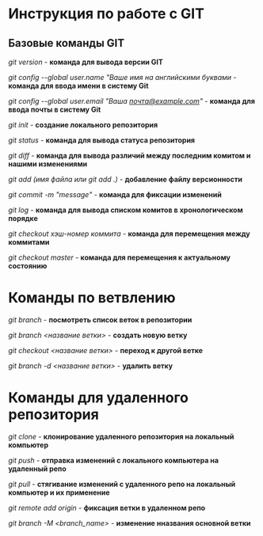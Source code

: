 # Инструкция по работе с GIT

## Базовые команды GIT

*git version* - **команда для вывода версии GIT**

*git config --global user.name "Ваше имя на английскими буквами* - **команда для ввода имени в систему Git**

*git config --global user.email "Ваша почта@example.com"* - **команда для ввода почты в систему Git**

*git init* - **создание локального репозитория**

*git status* - **команда для вывода статуса репозитория**

*git diff* - **команда для вывода различий между последним комитом и нашими изменениями**

*git add (имя файла или git add .)* - **добавление файлу версионности**

*git commit -m "message"* - **команда для фиксации изменений**

*git log* - **команда для вывода списком комитов в хронологическом порядке**

*git checkout хэш-номер коммита* - **команда для перемещения между коммитами**

*git checkout master* - **команда для перемещения к актуальному состоянию**

# Команды по ветвлению

*git branch* - **посмотреть список веток в репозитории** 

*git branch <название ветки>* - **создать новую ветку**

*git checkout <название ветки>* - **переход к другой ветке**

*git branch -d <название ветки>* - **удалить ветку**

# Команды для удаленного репозитория

*git clone* - **клонирование удаленного репозитория на локальный компьютер**

*git push* - **отправка изменений с локального компьютера на удаленный репо**

*git pull* - **стягивание изменений с удаленного репо на локальный компьютер и их применение**

*git remote add origin* - **фиксация ветки в удаленном репо**

*git branch -M <branch_name>* - **изменение нназвания основной ветки**  

